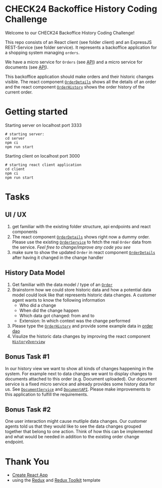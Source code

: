 
# CHECK24 Backoffice History Coding Challenge

Welcome to our CHECK24 Backoffice History Coding Challenge! 

This repo consists of an React client (see folder client) and an ExpressJS REST-Service (see folder service). It represents a backoffice application for a shopping system managing `orders`.

We have a micro service for `Orders` (see [API](/server/orders/api.ts)) and a micro service for documents (see [API](/server/documents/api.ts)).

This backoffice application should make orders and their historic changes visible. The react component [`OrderDetails`](/client/src/features/order/OrderDetails.tsx) shows all the details of an order and the react component [`OrderHistory`](/types/order/OrderHistory.ts) shows the order history of the current order.

# Getting started

Starting server on localhost port 3333
```
# starting server:
cd server
npm ci
npm run start
```

Starting client on localhost port 3000
```
# starting react client application
cd client
npm ci
npm run start
```

# Tasks
## UI / UX

1. get familiar with the existing folder structure, api endpoints and react components
2. The react component [`OrderDetails`](/client/src/features/order/OrderDetails.tsx) shows right now a dummy order. Please use the existing [`OrderService`](/client/src/services/orderService.ts) to fetch the real `Order` data from the service. _Feel free to change/improve any code you see_
3. make sure to show the updated `Order` in react component [`OrderDetails`](/client/src/features/order/OrderDetails.tsx) after having it changed in the change handler

## History Data Model

1. Get familiar with the data model / type of an [`Order`](/types/order/Order.ts)
2. Brainstorm how we could store historic data and how a potential data model could look like that represents historic data changes. A customer agent wants to know the following information
   * Who did a change
   * When did the change happen
   * Which data got changed: from and to
   * Extension: In which context was the change performed
3. Please type the [`OrderHistory`](/types/order/OrderHistory.ts) and provide some example data in [order dao](/server/orders/dao.ts)
4. Visulize the historic data changes by improving the react component [`HistoryOverview`](/client/src/features/history/HistoryOverview.tsx)

## Bonus Task #1
In our history view we want to show all kinds of changes happening in the system. For example next to data changes we want to display changes to documents attached to this order (e.g. Document uploaded). Our document service is a fixed micro service and already provides some history data for us. See [`DocumentService`](/client/src/services/documentService.ts) and [`DocumentAPI`](/server/documents/api.ts). Please make improvements to this application to fulfill the requirements.

## Bonus Task #2
One user interaction might cause mutliple data changes. Our customer agents told us that they would like to see the data changes grouped together that belong to one action. Think of how this can be implemented and what would be needed in addition to the existing order change endpoint.


# Thank You
* [Create React App](https://github.com/facebook/create-react-app)
* using the [Redux](https://redux.js.org/) and [Redux Toolkit](https://redux-toolkit.js.org/) template



